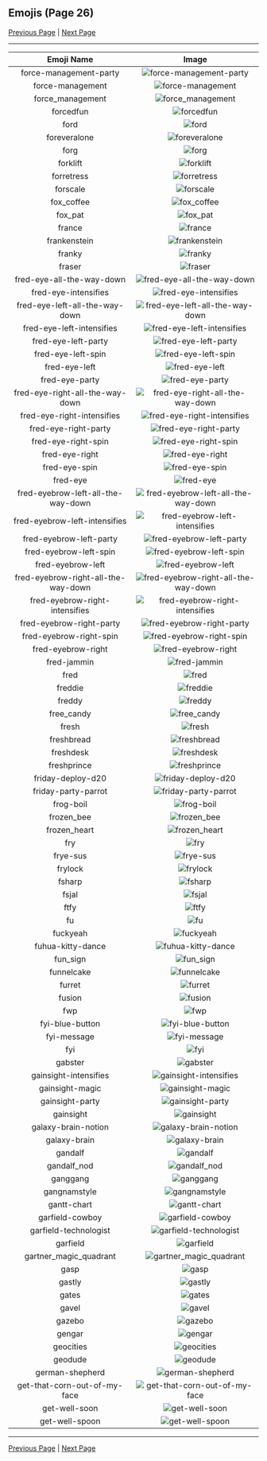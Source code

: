 
## Emojis (Page 26)

[Previous Page](/docs/hny/page-f-0025.md)
  | [Next Page](/docs/hny/page-g-0027.md)

<hr />

|Emoji Name|Image|
| :-: | :-: |
|force-management-party| ![force-management-party](/emojis/hny/force-management-party.gif)|
|force-management| ![force-management](/emojis/hny/force-management.png)|
|force_management| ![force_management](/emojis/hny/force_management.jpg)|
|forcedfun| ![forcedfun](/emojis/hny/forcedfun.png)|
|ford| ![ford](/emojis/hny/ford.png)|
|foreveralone| ![foreveralone](/emojis/hny/foreveralone.png)|
|forg| ![forg](/emojis/hny/forg.png)|
|forklift| ![forklift](/emojis/hny/forklift.png)|
|forretress| ![forretress](/emojis/hny/forretress.png)|
|forscale| ![forscale](/emojis/hny/forscale.png)|
|fox_coffee| ![fox_coffee](/emojis/hny/fox_coffee.png)|
|fox_pat| ![fox_pat](/emojis/hny/fox_pat.gif)|
|france| ![france](/emojis/hny/france.png)|
|frankenstein| ![frankenstein](/emojis/hny/frankenstein.gif)|
|franky| ![franky](/emojis/hny/franky.jpg)|
|fraser| ![fraser](/emojis/hny/fraser.png)|
|fred-eye-all-the-way-down| ![fred-eye-all-the-way-down](/emojis/hny/fred-eye-all-the-way-down.gif)|
|fred-eye-intensifies| ![fred-eye-intensifies](/emojis/hny/fred-eye-intensifies.gif)|
|fred-eye-left-all-the-way-down| ![fred-eye-left-all-the-way-down](/emojis/hny/fred-eye-left-all-the-way-down.gif)|
|fred-eye-left-intensifies| ![fred-eye-left-intensifies](/emojis/hny/fred-eye-left-intensifies.gif)|
|fred-eye-left-party| ![fred-eye-left-party](/emojis/hny/fred-eye-left-party.gif)|
|fred-eye-left-spin| ![fred-eye-left-spin](/emojis/hny/fred-eye-left-spin.gif)|
|fred-eye-left| ![fred-eye-left](/emojis/hny/fred-eye-left.png)|
|fred-eye-party| ![fred-eye-party](/emojis/hny/fred-eye-party.gif)|
|fred-eye-right-all-the-way-down| ![fred-eye-right-all-the-way-down](/emojis/hny/fred-eye-right-all-the-way-down.gif)|
|fred-eye-right-intensifies| ![fred-eye-right-intensifies](/emojis/hny/fred-eye-right-intensifies.gif)|
|fred-eye-right-party| ![fred-eye-right-party](/emojis/hny/fred-eye-right-party.gif)|
|fred-eye-right-spin| ![fred-eye-right-spin](/emojis/hny/fred-eye-right-spin.gif)|
|fred-eye-right| ![fred-eye-right](/emojis/hny/fred-eye-right.png)|
|fred-eye-spin| ![fred-eye-spin](/emojis/hny/fred-eye-spin.gif)|
|fred-eye| ![fred-eye](/emojis/hny/fred-eye.png)|
|fred-eyebrow-left-all-the-way-down| ![fred-eyebrow-left-all-the-way-down](/emojis/hny/fred-eyebrow-left-all-the-way-down.gif)|
|fred-eyebrow-left-intensifies| ![fred-eyebrow-left-intensifies](/emojis/hny/fred-eyebrow-left-intensifies.gif)|
|fred-eyebrow-left-party| ![fred-eyebrow-left-party](/emojis/hny/fred-eyebrow-left-party.gif)|
|fred-eyebrow-left-spin| ![fred-eyebrow-left-spin](/emojis/hny/fred-eyebrow-left-spin.gif)|
|fred-eyebrow-left| ![fred-eyebrow-left](/emojis/hny/fred-eyebrow-left.png)|
|fred-eyebrow-right-all-the-way-down| ![fred-eyebrow-right-all-the-way-down](/emojis/hny/fred-eyebrow-right-all-the-way-down.gif)|
|fred-eyebrow-right-intensifies| ![fred-eyebrow-right-intensifies](/emojis/hny/fred-eyebrow-right-intensifies.gif)|
|fred-eyebrow-right-party| ![fred-eyebrow-right-party](/emojis/hny/fred-eyebrow-right-party.gif)|
|fred-eyebrow-right-spin| ![fred-eyebrow-right-spin](/emojis/hny/fred-eyebrow-right-spin.gif)|
|fred-eyebrow-right| ![fred-eyebrow-right](/emojis/hny/fred-eyebrow-right.png)|
|fred-jammin| ![fred-jammin](/emojis/hny/fred-jammin.gif)|
|fred| ![fred](/emojis/hny/fred.png)|
|freddie| ![freddie](/emojis/hny/freddie.png)|
|freddy| ![freddy](/emojis/hny/freddy.gif)|
|free_candy| ![free_candy](/emojis/hny/free_candy.png)|
|fresh| ![fresh](/emojis/hny/fresh.png)|
|freshbread| ![freshbread](/emojis/hny/freshbread.jpg)|
|freshdesk| ![freshdesk](/emojis/hny/freshdesk.png)|
|freshprince| ![freshprince](/emojis/hny/freshprince.png)|
|friday-deploy-d20| ![friday-deploy-d20](/emojis/hny/friday-deploy-d20.png)|
|friday-party-parrot| ![friday-party-parrot](/emojis/hny/friday-party-parrot.gif)|
|frog-boil| ![frog-boil](/emojis/hny/frog-boil.gif)|
|frozen_bee| ![frozen_bee](/emojis/hny/frozen_bee.png)|
|frozen_heart| ![frozen_heart](/emojis/hny/frozen_heart.png)|
|fry| ![fry](/emojis/hny/fry.png)|
|frye-sus| ![frye-sus](/emojis/hny/frye-sus.png)|
|frylock| ![frylock](/emojis/hny/frylock.gif)|
|fsharp| ![fsharp](/emojis/hny/fsharp.jpg)|
|fsjal| ![fsjal](/emojis/hny/fsjal.png)|
|ftfy| ![ftfy](/emojis/hny/ftfy.png)|
|fu| ![fu](/emojis/hny/fu.png)|
|fuckyeah| ![fuckyeah](/emojis/hny/fuckyeah.png)|
|fuhua-kitty-dance| ![fuhua-kitty-dance](/emojis/hny/fuhua-kitty-dance.gif)|
|fun_sign| ![fun_sign](/emojis/hny/fun_sign.gif)|
|funnelcake| ![funnelcake](/emojis/hny/funnelcake.png)|
|furret| ![furret](/emojis/hny/furret.png)|
|fusion| ![fusion](/emojis/hny/fusion.gif)|
|fwp| ![fwp](/emojis/hny/fwp.png)|
|fyi-blue-button| ![fyi-blue-button](/emojis/hny/fyi-blue-button.png)|
|fyi-message| ![fyi-message](/emojis/hny/fyi-message.png)|
|fyi| ![fyi](/emojis/hny/fyi.png)|
|gabster| ![gabster](/emojis/hny/gabster.jpg)|
|gainsight-intensifies| ![gainsight-intensifies](/emojis/hny/gainsight-intensifies.gif)|
|gainsight-magic| ![gainsight-magic](/emojis/hny/gainsight-magic.gif)|
|gainsight-party| ![gainsight-party](/emojis/hny/gainsight-party.gif)|
|gainsight| ![gainsight](/emojis/hny/gainsight.png)|
|galaxy-brain-notion| ![galaxy-brain-notion](/emojis/hny/galaxy-brain-notion.png)|
|galaxy-brain| ![galaxy-brain](/emojis/hny/galaxy-brain.png)|
|gandalf| ![gandalf](/emojis/hny/gandalf.jpg)|
|gandalf_nod| ![gandalf_nod](/emojis/hny/gandalf_nod.gif)|
|ganggang| ![ganggang](/emojis/hny/ganggang.png)|
|gangnamstyle| ![gangnamstyle](/emojis/hny/gangnamstyle.gif)|
|gantt-chart| ![gantt-chart](/emojis/hny/gantt-chart.png)|
|garfield-cowboy| ![garfield-cowboy](/emojis/hny/garfield-cowboy.png)|
|garfield-technologist| ![garfield-technologist](/emojis/hny/garfield-technologist.png)|
|garfield| ![garfield](/emojis/hny/garfield.gif)|
|gartner_magic_quadrant| ![gartner_magic_quadrant](/emojis/hny/gartner_magic_quadrant.gif)|
|gasp| ![gasp](/emojis/hny/gasp.gif)|
|gastly| ![gastly](/emojis/hny/gastly.png)|
|gates| ![gates](/emojis/hny/gates.png)|
|gavel| ![gavel](/emojis/hny/gavel.png)|
|gazebo| ![gazebo](/emojis/hny/gazebo.png)|
|gengar| ![gengar](/emojis/hny/gengar.png)|
|geocities| ![geocities](/emojis/hny/geocities.png)|
|geodude| ![geodude](/emojis/hny/geodude.png)|
|german-shepherd| ![german-shepherd](/emojis/hny/german-shepherd.jpg)|
|get-that-corn-out-of-my-face| ![get-that-corn-out-of-my-face](/emojis/hny/get-that-corn-out-of-my-face.gif)|
|get-well-soon| ![get-well-soon](/emojis/hny/get-well-soon.png)|
|get-well-spoon| ![get-well-spoon](/emojis/hny/get-well-spoon.png)|

<hr/>

[Previous Page](/docs/hny/page-f-0025.md)
  | [Next Page](/docs/hny/page-g-0027.md)